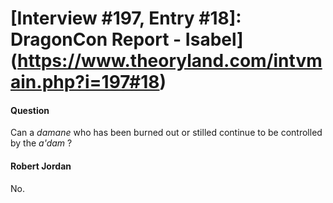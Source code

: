 # [Interview #197, Entry #18]: DragonCon Report - Isabel](https://www.theoryland.com/intvmain.php?i=197#18)

#### Question

Can a
*damane*
who has been burned out or stilled continue to be controlled by the
*a'dam*
?

#### Robert Jordan

No.


